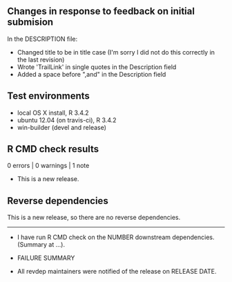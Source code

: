 ## Changes in response to feedback on initial submision

In the DESCRIPTION file:

* Changed title to be in title case (I'm sorry I did not do this correctly in the last revision)
* Wrote 'TrailLink' in single quotes in the Description field
* Added a space before ",and" in the Description field

## Test environments
* local OS X install, R 3.4.2
* ubuntu 12.04 (on travis-ci), R 3.4.2
* win-builder (devel and release)

## R CMD check results

0 errors | 0 warnings | 1 note

* This is a new release.

## Reverse dependencies

This is a new release, so there are no reverse dependencies.

---

* I have run R CMD check on the NUMBER downstream dependencies.
  (Summary at ...). 
  
* FAILURE SUMMARY

* All revdep maintainers were notified of the release on RELEASE DATE.
